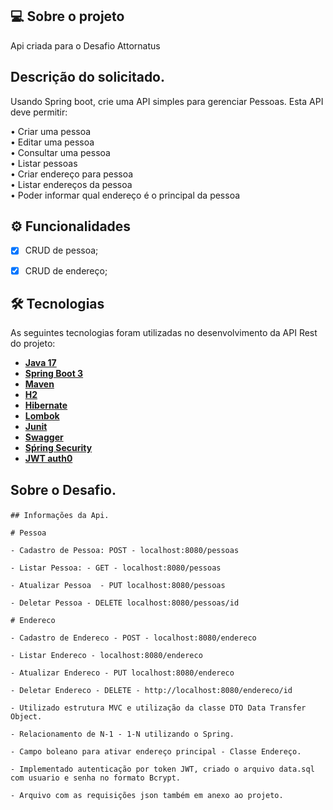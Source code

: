## 💻 Sobre o projeto

Api criada para o Desafio Attornatus<br>

## Descrição do solicitado.

Usando Spring boot, crie uma API simples para gerenciar Pessoas. Esta API deve permitir: <br>

• Criar uma pessoa<br>
• Editar uma pessoa<br>
• Consultar uma pessoa<br>
• Listar pessoas<br>
• Criar endereço para pessoa<br>
• Listar endereços da pessoa<br>
• Poder informar qual endereço é o principal da pessoa

## ⚙️ Funcionalidades
- [x] CRUD de pessoa;
- [x] CRUD de endereço;


## 🛠 Tecnologias

As seguintes tecnologias foram utilizadas no desenvolvimento da API Rest do projeto:

- **[Java 17](https://www.oracle.com/java)**
- **[Spring Boot 3](https://spring.io/projects/spring-boot)**
- **[Maven](https://maven.apache.org)**
- **[H2](http://localhost:8080/h2)**
- **[Hibernate](https://hibernate.org)**
- **[Lombok](https://projectlombok.org)**
- **[Junit](https://junit.org/junit4/)**
- **[Swagger](https://swagger.io/docs/)**
- **[Sṕring Security](https://docs.spring.io/spring-security/reference/index.html)**
- **[JWT auth0](https://jwt.io/)**


## Sobre o Desafio.<p>
    ## Informações da Api.

    # Pessoa

    - Cadastro de Pessoa: POST - localhost:8080/pessoas

    - Listar Pessoa: - GET - localhost:8080/pessoas

    - Atualizar Pessoa  - PUT localhost:8080/pessoas

    - Deletar Pessoa - DELETE localhost:8080/pessoas/id

    # Endereco

    - Cadastro de Endereco - POST - localhost:8080/endereco

    - Listar Endereco - localhost:8080/endereco

    - Atualizar Endereco - PUT localhost:8080/endereco

    - Deletar Endereco - DELETE - http://localhost:8080/endereco/id

    - Utilizado estrutura MVC e utilização da classe DTO Data Transfer Object.

    - Relacionamento de N-1 - 1-N utilizando o Spring.
    
    - Campo boleano para ativar endereço principal - Classe Endereço.
    
    - Implementado autenticação por token JWT, criado o arquivo data.sql com usuario e senha no formato Bcrypt.

    - Arquivo com as requisições json também em anexo ao projeto.